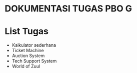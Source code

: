 # DOKUMENTASI TUGAS PBO G


# List Tugas
- Kalkulator sederhana
- Ticket Machine
- Auction System
- Tech Support System
- World of Zuul
